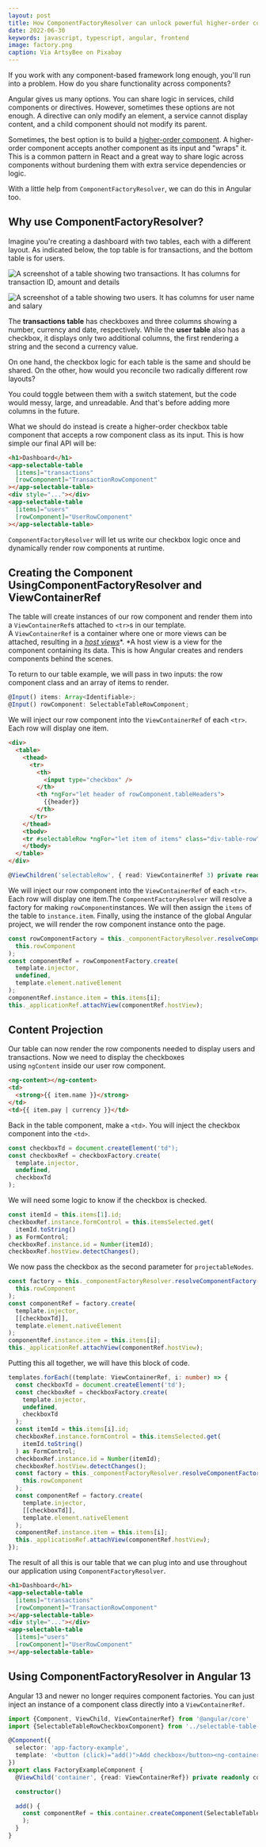 ```yaml
---
layout: post
title: How ComponentFactoryResolver can unlock powerful higher-order components
date: 2022-06-30
keywords: javascript, typescript, angular, frontend
image: factory.png
caption: Via ArtsyBee on Pixabay
---
```


If you work with any component-based framework long enough, you'll run into a problem. How do you share functionality across components?

Angular gives us many options. You can share logic in services, child components or directives. However, sometimes these options are not enough. A directive can only modify an element, a service cannot display content, and a child component should not modify its parent.

Sometimes, the best option is to build a [higher-order component](https://reactjs.org/docs/higher-order-components.html). A higher-order component accepts another component as its input and "wraps" it. This is a common pattern in React and a great way to share logic across components without burdening them with extra service dependencies or logic.

With a little help from `ComponentFactoryResolver`, we can do this in Angular too.

## Why use ComponentFactoryResolver?

Imagine you're creating a dashboard with two tables, each with a different layout. As indicated below, the top table is for transactions, and the bottom table is for users.

![A screenshot of a table showing two transactions. It has columns for transaction ID, amount and details](/img/transaction-table.png)

![A screenshot of a table showing two users. It has columns for user name and salary](/img/user-table.png)

The **transactions table** has checkboxes and three columns showing a number, currency and date, respectively. While the **user table** also has a checkbox, it displays only two additional columns, the first rendering a string and the second a currency value. 

On one hand, the checkbox logic for each table is the same and should be shared. On the other, how would you reconcile two radically different row layouts?

You could toggle between them with a switch statement, but the code would messy, large, and unreadable. And that's before adding more columns in the future.

What we should do instead is create a higher-order checkbox table component that accepts a row component class as its input. This is how simple our final API will be:

```html
<h1>Dashboard</h1>
<app-selectable-table 
  [items]="transactions"
  [rowComponent]="TransactionRowComponent"
></app-selectable-table>
<div style="..."></div>
<app-selectable-table
  [items]="users"
  [rowComponent]="UserRowComponent"
></app-selectable-table>
```

`ComponentFactoryResolver` will let us write our checkbox logic once and dynamically render row components at runtime. 

## Creating the Component UsingComponentFactoryResolver and ViewContainerRef

The table will create instances of our row component and render them into a `ViewContainerRef`s attached to `<tr>`s in our template. A `ViewContainerRef` is a container where one or more views can be attached, resulting in a [*host views*](https://angular.io/api/core/ViewContainerRef#description "https://angular.io/api/core/ViewContainerRef#description")*. *A host view is a view for the component containing its data. This is how Angular creates and renders components behind the scenes.

To return to our table example, we will pass in two inputs: the row component class and an array of items to render.

```typescript
@Input() items: Array<Identifiable>;
@Input() rowComponent: SelectableTableRowComponent;
```

We will inject our row component into the `ViewContainerRef` of each `<tr>`. Each row will display one item.

```html
<div>
  <table>
    <thead>
      <tr>
        <th>
          <input type="checkbox" />
        </th>
        <th *ngFor="let header of rowComponent.tableHeaders">
          {{header}}
        </th>
      </tr>
    </thead>
    <tbodv>
    <tr #selectableRow *ngFor="let item of items" class="div-table-row"></tr>
    </tbody>
  </table>
</div>
```

```typescript
@ViewChildren('selectableRow', { read: ViewContainerRef 3) private readonly rowTemplates: QueryList<ViewContainerRef>;
```

We will inject our row component into the `ViewContainerRef` of each `<tr>`. Each row will display one item.The `ComponentFactoryResolver` will resolve a factory for making `rowComponent`instances. We will then assign the `items` of the table to `instance.item`. Finally, using the instance of the global Angular project, we will render the row component instance onto the page.

```typescript
const rowComponentFactory = this._componentFactoryResolver.resolveComponentFactory(
  this.rowComponent
);
const componentRef = rowComponentFactory.create(
  template.injector,
  undefined,
  template.element.nativeElement
);
componentRef.instance.item = this.items[i];
this._applicationRef.attachView(componentRef.hostView);
```

## Content Projection

Our table can now render the row components needed to display users and transactions. Now we need to display the checkboxes using `ngContent` inside our user row component.

```html
<ng-content></ng-content>
<td>
  <strong>{{ item.name }}</strong>
</td>
<td>{{ item.pay | currency }}</td>
```

Back in the table component, make a `<td>`. You will inject the checkbox component into the `<td>`.

```typescript
const checkboxTd = document.createElement('td");
const checkboxRef = checkboxFactory.create(
  template.injector,
  undefined,
  checkboxTd
);
```

We will need some logic to know if the checkbox is checked.

```typescript
const itemId = this.items[1].id;
checkboxRef.instance.formControl = this.itemsSelected.get(
  itemId.toString()
) as FormControl;
checkboxRef.instance.id = Number(itemId);
checkboxRef.hostView.detectChanges();
```

We now pass the checkbox as the second parameter for `projectableNodes`.

```typescript
const factory = this._componentFactoryResolver.resolveComponentFactory(
  this.rowComponent
);
const componentRef = factory.create(
  template.injector,
  [[checkboxTd]],
  template.element.nativeElement
);
componentRef.instance.item = this.items[i];
this._applicationRef.attachView(componentRef.hostView);
```

Putting this all together, we will have this block of code.

```typescript
templates.forEach((template: ViewContainerRef, i: number) => {
  const checkboxTd = document.createElement('td');
  const checkboxRef = checkboxFactory.create(
    template.injector,
    undefined,
    checkboxTd
  );
  const itemId = this.items[i].id;
  checkboxRef.instance.formControl = this.itemsSelected.get(
    itemId.toString()
  ) as FormControl;
  checkboxRef.instance.id = Number(itemId);
  checkboxRef.hostView.detectChanges();
  const factory = this._componentFactoryResolver.resolveComponentFactory(
    this.rowComponent
  );
  const componentRef = factory.create(
    template.injector,
    [[checkboxTd]],
    template.element.nativeElement
  );
  componentRef.instance.item = this.items[i];
  this._applicationRef.attachView(componentRef.hostView);
});
```

The result of all this is our table that we can plug into and use throughout our application using `ComponentFactoryResolver`.

```html
<h1>Dashboard</h1>
<app-selectable-table 
  [items]="transactions"
  [rowComponent]="TransactionRowComponent"
></app-selectable-table>
<div style="..."></div>
<app-selectable-table
  [items]="users"
  [rowComponent]="UserRowComponent"
></app-selectable-table>
```

## Using ComponentFactoryResolver in Angular 13

Angular 13 and newer no longer requires component factories. You can just inject an instance of a component class directly into a `ViewContainerRef`.

```typescript
import {Component, ViewChild, ViewContainerRef} from '@angular/core'
import {SelectableTableRowCheckboxComponent} from '../selectable-table-row-checkbox/selectable-table-row-checkbox.component'

@Component({
  selector: 'app-factory-example',
  template: '<button (click)="add()">Add checkbox</button><ng-container #container></ng-container>'
})
export class FactoryExampleComponent {
  @ViewChild('container', {read: ViewContainerRef}) private readonly container: ViewContainerRef;

  constructor()

  add() {
    const componentRef = this.container.createComponent(SelectableTableRowCheckboxComponent
    );
  }
}
```
